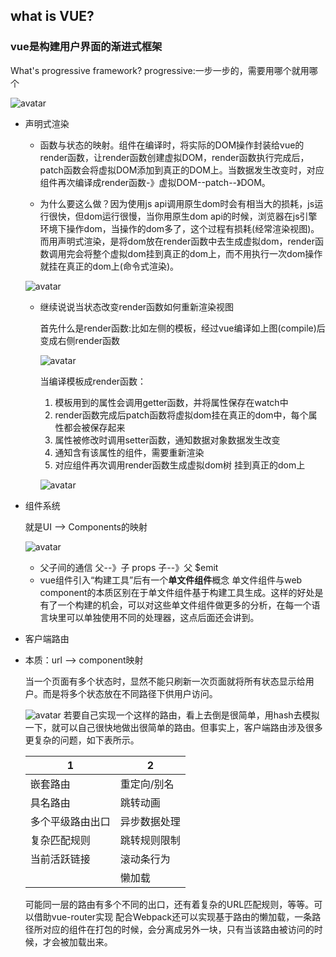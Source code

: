 ## what is VUE?
### vue是构建用户界面的渐进式框架
  What's progressive framework?
  progressive:一步一步的，需要用哪个就用哪个
  
  ![avatar](https://raw.githubusercontent.com/jcqiao/myBlog/gh-pages/images/declareRender.jpg)
  
  - 声明式渲染
  
    * 函数与状态的映射。组件在编译时，将实际的DOM操作封装给vue的render函数，让render函数创建虚拟DOM，render函数执行完成后，patch函数会将虚拟DOM添加到真正的DOM上。当数据发生改变时，对应组件再次编译成render函数-》虚拟DOM--patch--》DOM。
    
    * 为什么要这么做？因为使用js api调用原生dom时会有相当大的损耗，js运行很快，但dom运行很慢，当你用原生dom api的时候，浏览器在js引擎环境下操作dom，当操作的dom多了，这个过程有损耗(经常渲染视图)。而用声明式渲染，是将dom放在render函数中去生成虚拟dom，render函数调用完会将整个虚拟dom挂到真正的dom上，而不用执行一次dom操作就挂在真正的dom上(命令式渲染)。
    
    ![avatar](https://raw.githubusercontent.com/jcqiao/myBlog/gh-pages/images/declareRender2.png)
    
    * 继续说说当状态改变render函数如何重新渲染视图
    
      首先什么是render函数:比如左侧的模板，经过vue编译如上图(compile)后变成右侧render函数
      
      ![avatar](https://raw.githubusercontent.com/jcqiao/myBlog/gh-pages/images/renderFn.png)
      
      当编译模板成render函数：
      1. 模板用到的属性会调用getter函数，并将属性保存在watch中
      2. render函数完成后patch函数将虚拟dom挂在真正的dom中，每个属性都会被保存起来
      3. 属性被修改时调用setter函数，通知数据对象数据发生改变
      4. 通知含有该属性的组件，需要重新渲染
      5. 对应组件再次调用render函数生成虚拟dom树 挂到真正的dom上
      
      ![avatar](https://raw.githubusercontent.com/jcqiao/myBlog/gh-pages/images/traceSystem.jpg)
      
  - 组件系统
    
    就是UI --> Components的映射
    
    ![avatar](https://raw.githubusercontent.com/jcqiao/myBlog/gh-pages/images/UIComponent.png)
    
    * 父子间的通信
      父--》子 props 子--》父 $emit
    * vue组件引入“构建工具”后有一个**单文件组件**概念
      单文件组件与web component的本质区别在于单文件组件基于构建工具生成。这样的好处是有了一个构建的机会，可以对这些单文件组件做更多的分析，在每一个语言块里可以单独使用不同的处理器，这点后面还会讲到。
 
  - 客户端路由

  * 本质：url --> component映射
    
    当一个页面有多个状态时，显然不能只刷新一次页面就将所有状态显示给用户。而是将多个状态放在不同路径下供用户访问。
    
    ![avatar](https://raw.githubusercontent.com/jcqiao/myBlog/gh-pages/images/router.png)
    若要自己实现一个这样的路由，看上去倒是很简单，用hash去模拟一下，就可以自己很快地做出很简单的路由。但事实上，客户端路由涉及很多更复杂的问题，如下表所示。 
    
    | 1 | 2 |
    |  ----  | ----  |
    | 嵌套路由 | 重定向/别名 | 
    | 具名路由 | 跳转动画 |
    | 多个平级路由出口 | 异步数据处理 |
    | 复杂匹配规则 | 跳转规则限制 |
    | 当前活跃链接 | 滚动条行为 |
    | | 懒加载 |  
    
    可能同一层的路由有多个不同的出口，还有着复杂的URL匹配规则，等等。可以借助vue-router实现
    配合Webpack还可以实现基于路由的懒加载，一条路径所对应的组件在打包的时候，会分离成另外一块，只有当该路由被访问的时候，才会被加载出来。
    


    

